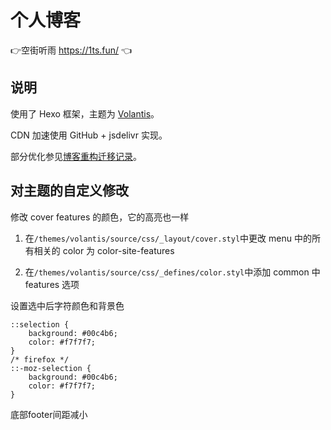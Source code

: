# 个人博客

👉空街听雨 https://1ts.fun/  👈

## 说明

使用了 Hexo 框架，主题为 [Volantis](https://volantis.js.org/)。

CDN 加速使用 GitHub + jsdelivr 实现。

部分优化参见[博客重构迁移记录](https://1ts.fun/2020/03/19/%E5%8D%9A%E5%AE%A2%E9%87%8D%E6%9E%84%E8%BF%81%E7%A7%BB%E8%AE%B0%E5%BD%95/)。


## 对主题的自定义修改

修改 cover features 的颜色，它的高亮也一样

1. 在`/themes/volantis/source/css/_layout/cover.styl`中更改 menu 中的所有相关的 color 为 color-site-features

2. 在`/themes/volantis/source/css/_defines/color.styl`中添加 common 中 features 选项


设置选中后字符颜色和背景色

```
::selection { 
    background: #00c4b6;
    color: #f7f7f7; 
}
/* firefox */
::-moz-selection { 
    background: #00c4b6;
    color: #f7f7f7;    
}
```

底部footer间距减小
